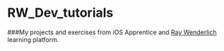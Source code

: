 # RW_Dev_tutorials

###My projects and exercises from iOS Apprentice and [Ray Wenderlich](https://www.raywenderlich.com) learning platform. 